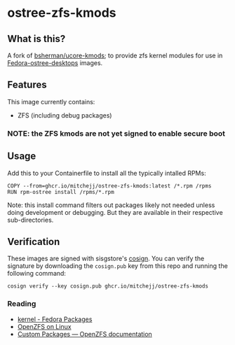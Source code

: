 # ostree-zfs-kmods

<Build badge here>

## What is this?

A fork of [bsherman/ucore-kmods](https://github.com/bsherman/ucore-kmods); to provide zfs kernel modules for use in [Fedora-ostree-desktops](https://quay.io/organization/fedora-ostree-desktops) images.

## Features

This image currently contains:

- ZFS (including debug packages)

### NOTE: the ZFS kmods are not yet signed to enable secure boot


## Usage

Add this to your Containerfile to install all the typically intalled RPMs:

    COPY --from=ghcr.io/mitchejj/ostree-zfs-kmods:latest /*.rpm /rpms
    RUN rpm-ostree install /rpms/*.rpm

Note: this install command filters out packages likely not needed unless doing development or debugging. But they are available in their respective sub-directories.

## Verification

These images are signed with sisgstore's [cosign](https://docs.sigstore.dev/cosign/overview/). You can verify the signature by downloading the `cosign.pub` key from this repo and running the following command:

    cosign verify --key cosign.pub ghcr.io/mitchejj/ostree-zfs-kmods

### Reading

* [kernel - Fedora Packages](https://packages.fedoraproject.org/pkgs/kernel/kernel/)
* [OpenZFS on Linux](https://zfsonlinux.org/)
* [Custom Packages — OpenZFS documentation](https://openzfs.github.io/openzfs-docs/Developer%20Resources/Custom%20Packages.html)

